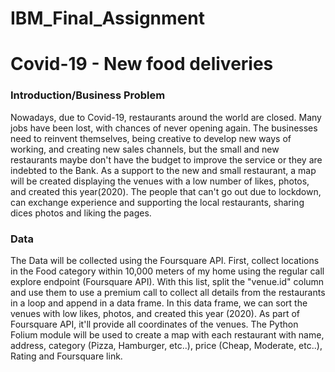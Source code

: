 # IBM_Final_Assignment

# Covid-19 - New food deliveries

<h3> Introduction/Business Problem </h3>
Nowadays, due to Covid-19, restaurants around the world are closed. Many jobs have been lost, with chances of never opening again. The businesses need to reinvent themselves, being creative to develop new ways of working, and creating new sales channels, but the small and new restaurants maybe don't have the budget to improve the service or they are indebted to the Bank.
As a support to the new and small restaurant, a map will be created displaying the venues with a low number of likes, photos, and created this year(2020). The people that can't go out due to lockdown, can exchange experience and supporting the local restaurants, sharing dices photos and liking the pages.


<h3> Data </h3>
The Data will be collected using the Foursquare API. 
First, collect locations in the Food category within 10,000 meters of my home using the regular call explore endpoint (Foursquare API). With this list, split the "venue.id" column and use them to use a premium call to collect all details from the restaurants in a loop and append in a data frame. In this data frame, we can sort the venues with low likes, photos, and created this year (2020). As part of Foursquare API, it'll provide all coordinates of the venues.
The Python Folium module will be used to create a map with each restaurant with name, address, category (Pizza, Hamburger, etc..), price (Cheap, Moderate, etc..), Rating and Foursquare link.
